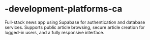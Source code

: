 # -development-platforms-ca
Full-stack news app using Supabase for authentication and database services. Supports public article browsing, secure article creation for logged-in users, and a fully responsive interface.
